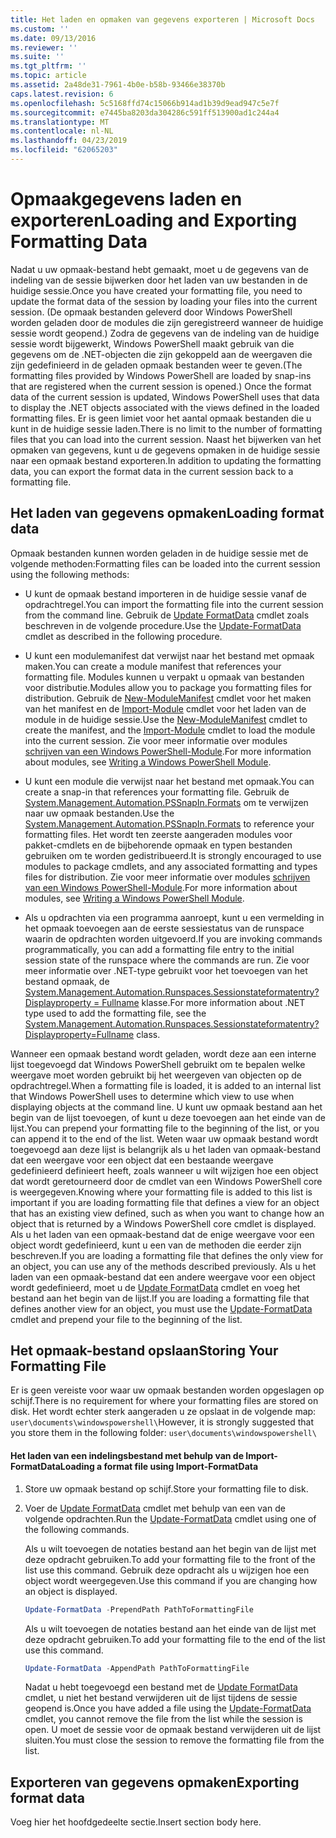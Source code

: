 ```yaml
---
title: Het laden en opmaken van gegevens exporteren | Microsoft Docs
ms.custom: ''
ms.date: 09/13/2016
ms.reviewer: ''
ms.suite: ''
ms.tgt_pltfrm: ''
ms.topic: article
ms.assetid: 2a48de31-7961-4b0e-b58b-93466e38370b
caps.latest.revision: 6
ms.openlocfilehash: 5c5168ffd74c15066b914ad1b39d9ead947c5e7f
ms.sourcegitcommit: e7445ba8203da304286c591ff513900ad1c244a4
ms.translationtype: MT
ms.contentlocale: nl-NL
ms.lasthandoff: 04/23/2019
ms.locfileid: "62065203"
---
```

# <a name="loading-and-exporting-formatting-data"></a><span data-ttu-id="41bc9-102">Opmaakgegevens laden en exporteren</span><span class="sxs-lookup"><span data-stu-id="41bc9-102">Loading and Exporting Formatting Data</span></span>

<span data-ttu-id="41bc9-103">Nadat u uw opmaak-bestand hebt gemaakt, moet u de gegevens van de indeling van de sessie bijwerken door het laden van uw bestanden in de huidige sessie.</span><span class="sxs-lookup"><span data-stu-id="41bc9-103">Once you have created your formatting file, you need to update the format data of the session by loading your files into the current session.</span></span> <span data-ttu-id="41bc9-104">(De opmaak bestanden geleverd door Windows PowerShell worden geladen door de modules die zijn geregistreerd wanneer de huidige sessie wordt geopend.) Zodra de gegevens van de indeling van de huidige sessie wordt bijgewerkt, Windows PowerShell maakt gebruik van die gegevens om de .NET-objecten die zijn gekoppeld aan de weergaven die zijn gedefinieerd in de geladen opmaak bestanden weer te geven.</span><span class="sxs-lookup"><span data-stu-id="41bc9-104">(The formatting files provided by Windows PowerShell are loaded by snap-ins that are registered when the current session is opened.) Once the format data of the current session is updated, Windows PowerShell uses that data to display the .NET objects associated with the views defined in the loaded formatting files.</span></span> <span data-ttu-id="41bc9-105">Er is geen limiet voor het aantal opmaak bestanden die u kunt in de huidige sessie laden.</span><span class="sxs-lookup"><span data-stu-id="41bc9-105">There is no limit to the number of formatting files that you can load into the current session.</span></span> <span data-ttu-id="41bc9-106">Naast het bijwerken van het opmaken van gegevens, kunt u de gegevens opmaken in de huidige sessie naar een opmaak bestand exporteren.</span><span class="sxs-lookup"><span data-stu-id="41bc9-106">In addition to updating the formatting data, you can export the format data in the current session back to a formatting file.</span></span>

## <a name="loading-format-data"></a><span data-ttu-id="41bc9-107">Het laden van gegevens opmaken</span><span class="sxs-lookup"><span data-stu-id="41bc9-107">Loading format data</span></span>

<span data-ttu-id="41bc9-108">Opmaak bestanden kunnen worden geladen in de huidige sessie met de volgende methoden:</span><span class="sxs-lookup"><span data-stu-id="41bc9-108">Formatting files can be loaded into the current session using the following methods:</span></span>

- <span data-ttu-id="41bc9-109">U kunt de opmaak bestand importeren in de huidige sessie vanaf de opdrachtregel.</span><span class="sxs-lookup"><span data-stu-id="41bc9-109">You can import the formatting file into the current session from the command line.</span></span> <span data-ttu-id="41bc9-110">Gebruik de [Update FormatData](/powershell/module/Microsoft.PowerShell.Utility/Update-FormatData) cmdlet zoals beschreven in de volgende procedure.</span><span class="sxs-lookup"><span data-stu-id="41bc9-110">Use the [Update-FormatData](/powershell/module/Microsoft.PowerShell.Utility/Update-FormatData) cmdlet as described in the following procedure.</span></span>

- <span data-ttu-id="41bc9-111">U kunt een modulemanifest dat verwijst naar het bestand met opmaak maken.</span><span class="sxs-lookup"><span data-stu-id="41bc9-111">You can create a module manifest that references your formatting file.</span></span> <span data-ttu-id="41bc9-112">Modules kunnen u verpakt u opmaak van bestanden voor distributie.</span><span class="sxs-lookup"><span data-stu-id="41bc9-112">Modules allow you to package you formatting files for distribution.</span></span> <span data-ttu-id="41bc9-113">Gebruik de [New-ModuleManifest](/powershell/module/Microsoft.PowerShell.Core/New-ModuleManifest) cmdlet voor het maken van het manifest en de [Import-Module](/powershell/module/Microsoft.PowerShell.Core/Import-Module) cmdlet voor het laden van de module in de huidige sessie.</span><span class="sxs-lookup"><span data-stu-id="41bc9-113">Use the [New-ModuleManifest](/powershell/module/Microsoft.PowerShell.Core/New-ModuleManifest) cmdlet to create the manifest, and the [Import-Module](/powershell/module/Microsoft.PowerShell.Core/Import-Module) cmdlet to load the module into the current session.</span></span> <span data-ttu-id="41bc9-114">Zie voor meer informatie over modules [schrijven van een Windows PowerShell-Module](../module/writing-a-windows-powershell-module.md).</span><span class="sxs-lookup"><span data-stu-id="41bc9-114">For more information about modules, see [Writing a Windows PowerShell Module](../module/writing-a-windows-powershell-module.md).</span></span>

- <span data-ttu-id="41bc9-115">U kunt een module die verwijst naar het bestand met opmaak.</span><span class="sxs-lookup"><span data-stu-id="41bc9-115">You can create a snap-in that references your formatting file.</span></span> <span data-ttu-id="41bc9-116">Gebruik de [System.Management.Automation.PSSnapIn.Formats](/dotnet/api/System.Management.Automation.PSSnapIn.Formats) om te verwijzen naar uw opmaak bestanden.</span><span class="sxs-lookup"><span data-stu-id="41bc9-116">Use the [System.Management.Automation.PSSnapIn.Formats](/dotnet/api/System.Management.Automation.PSSnapIn.Formats) to reference your formatting files.</span></span> <span data-ttu-id="41bc9-117">Het wordt ten zeerste aangeraden modules voor pakket-cmdlets en de bijbehorende opmaak en typen bestanden gebruiken om te worden gedistribueerd.</span><span class="sxs-lookup"><span data-stu-id="41bc9-117">It is strongly encouraged to use modules to package cmdlets, and any associated formatting and types files for distribution.</span></span> <span data-ttu-id="41bc9-118">Zie voor meer informatie over modules [schrijven van een Windows PowerShell-Module](../module/writing-a-windows-powershell-module.md).</span><span class="sxs-lookup"><span data-stu-id="41bc9-118">For more information about modules, see [Writing a Windows PowerShell Module](../module/writing-a-windows-powershell-module.md).</span></span>

- <span data-ttu-id="41bc9-119">Als u opdrachten via een programma aanroept, kunt u een vermelding in het opmaak toevoegen aan de eerste sessiestatus van de runspace waarin de opdrachten worden uitgevoerd.</span><span class="sxs-lookup"><span data-stu-id="41bc9-119">If you are invoking commands programmatically, you can add a formatting file entry to the initial session state of the runspace where the commands are run.</span></span> <span data-ttu-id="41bc9-120">Zie voor meer informatie over .NET-type gebruikt voor het toevoegen van het bestand opmaak, de [System.Management.Automation.Runspaces.Sessionstateformatentry? Displayproperty = Fullname](/dotnet/api/System.Management.Automation.Runspaces.SessionStateFormatEntry) klasse.</span><span class="sxs-lookup"><span data-stu-id="41bc9-120">For more information about .NET type used to add the formatting file, see the [System.Management.Automation.Runspaces.Sessionstateformatentry?Displayproperty=Fullname](/dotnet/api/System.Management.Automation.Runspaces.SessionStateFormatEntry) class.</span></span>

<span data-ttu-id="41bc9-121">Wanneer een opmaak bestand wordt geladen, wordt deze aan een interne lijst toegevoegd dat Windows PowerShell gebruikt om te bepalen welke weergave moet worden gebruikt bij het weergeven van objecten op de opdrachtregel.</span><span class="sxs-lookup"><span data-stu-id="41bc9-121">When a formatting file is loaded, it is added to an internal list that Windows PowerShell uses to determine which view to use when displaying objects at the command line.</span></span> <span data-ttu-id="41bc9-122">U kunt uw opmaak bestand aan het begin van de lijst toevoegen, of kunt u deze toevoegen aan het einde van de lijst.</span><span class="sxs-lookup"><span data-stu-id="41bc9-122">You can prepend your formatting file to the beginning of the list, or you can append it to the end of the list.</span></span> <span data-ttu-id="41bc9-123">Weten waar uw opmaak bestand wordt toegevoegd aan deze lijst is belangrijk als u het laden van opmaak-bestand dat een weergave voor een object dat een bestaande weergave gedefinieerd definieert heeft, zoals wanneer u wilt wijzigen hoe een object dat wordt geretourneerd door de cmdlet van een Windows PowerShell core is  weergegeven.</span><span class="sxs-lookup"><span data-stu-id="41bc9-123">Knowing where your formatting file is added to this list is important if you are loading formatting file that defines a view for an object that has an existing view defined, such as when you want to change how an object that is returned by a Windows PowerShell core cmdlet is displayed.</span></span> <span data-ttu-id="41bc9-124">Als u het laden van een opmaak-bestand dat de enige weergave voor een object wordt gedefinieerd, kunt u een van de methoden die eerder zijn beschreven.</span><span class="sxs-lookup"><span data-stu-id="41bc9-124">If you are loading a formatting file that defines the only view for an object, you can use any of the methods described previously.</span></span>  <span data-ttu-id="41bc9-125">Als u het laden van een opmaak-bestand dat een andere weergave voor een object wordt gedefinieerd, moet u de [Update FormatData](/powershell/module/Microsoft.PowerShell.Utility/Update-FormatData) cmdlet en voeg het bestand aan het begin van de lijst.</span><span class="sxs-lookup"><span data-stu-id="41bc9-125">If you are loading a formatting file that defines another view for an object, you must use the [Update-FormatData](/powershell/module/Microsoft.PowerShell.Utility/Update-FormatData) cmdlet and prepend your file to the beginning of the list.</span></span>

## <a name="storing-your-formatting-file"></a><span data-ttu-id="41bc9-126">Het opmaak-bestand opslaan</span><span class="sxs-lookup"><span data-stu-id="41bc9-126">Storing Your Formatting File</span></span>

<span data-ttu-id="41bc9-127">Er is geen vereiste voor waar uw opmaak bestanden worden opgeslagen op schijf.</span><span class="sxs-lookup"><span data-stu-id="41bc9-127">There is no requirement for where your formatting files are stored on disk.</span></span> <span data-ttu-id="41bc9-128">Het wordt echter sterk aangeraden u ze opslaat in de volgende map: `user\documents\windowspowershell\`</span><span class="sxs-lookup"><span data-stu-id="41bc9-128">However, it is strongly suggested that you store them in the following folder: `user\documents\windowspowershell\`</span></span>

#### <a name="loading-a-format-file-using-import-formatdata"></a><span data-ttu-id="41bc9-129">Het laden van een indelingsbestand met behulp van de Import-FormatData</span><span class="sxs-lookup"><span data-stu-id="41bc9-129">Loading a format file using Import-FormatData</span></span>

1. <span data-ttu-id="41bc9-130">Store uw opmaak bestand op schijf.</span><span class="sxs-lookup"><span data-stu-id="41bc9-130">Store your formatting file to disk.</span></span>

2. <span data-ttu-id="41bc9-131">Voer de [Update FormatData](/powershell/module/Microsoft.PowerShell.Utility/Update-FormatData) cmdlet met behulp van een van de volgende opdrachten.</span><span class="sxs-lookup"><span data-stu-id="41bc9-131">Run the [Update-FormatData](/powershell/module/Microsoft.PowerShell.Utility/Update-FormatData) cmdlet using one of the following commands.</span></span>

   <span data-ttu-id="41bc9-132">Als u wilt toevoegen de notaties bestand aan het begin van de lijst met deze opdracht gebruiken.</span><span class="sxs-lookup"><span data-stu-id="41bc9-132">To add your formatting file to the front of the list use this command.</span></span> <span data-ttu-id="41bc9-133">Gebruik deze opdracht als u wijzigen hoe een object wordt weergegeven.</span><span class="sxs-lookup"><span data-stu-id="41bc9-133">Use this command if you are changing how an object is displayed.</span></span>

   ```powershell
   Update-FormatData -PrependPath PathToFormattingFile
   ```

   <span data-ttu-id="41bc9-134">Als u wilt toevoegen de notaties bestand aan het einde van de lijst met deze opdracht gebruiken.</span><span class="sxs-lookup"><span data-stu-id="41bc9-134">To add your formatting file to the end of the list use this command.</span></span>

   ```powershell
   Update-FormatData -AppendPath PathToFormattingFile
   ```

   <span data-ttu-id="41bc9-135">Nadat u hebt toegevoegd een bestand met de [Update FormatData](/powershell/module/Microsoft.PowerShell.Utility/Update-FormatData) cmdlet, u niet het bestand verwijderen uit de lijst tijdens de sessie geopend is.</span><span class="sxs-lookup"><span data-stu-id="41bc9-135">Once you have added a file using the [Update-FormatData](/powershell/module/Microsoft.PowerShell.Utility/Update-FormatData) cmdlet, you cannot remove the file from the list while the session is open.</span></span> <span data-ttu-id="41bc9-136">U moet de sessie voor de opmaak bestand verwijderen uit de lijst sluiten.</span><span class="sxs-lookup"><span data-stu-id="41bc9-136">You must close the session to remove the formatting file from the list.</span></span>

## <a name="exporting-format-data"></a><span data-ttu-id="41bc9-137">Exporteren van gegevens opmaken</span><span class="sxs-lookup"><span data-stu-id="41bc9-137">Exporting format data</span></span>

<span data-ttu-id="41bc9-138">Voeg hier het hoofdgedeelte sectie.</span><span class="sxs-lookup"><span data-stu-id="41bc9-138">Insert section body here.</span></span>
